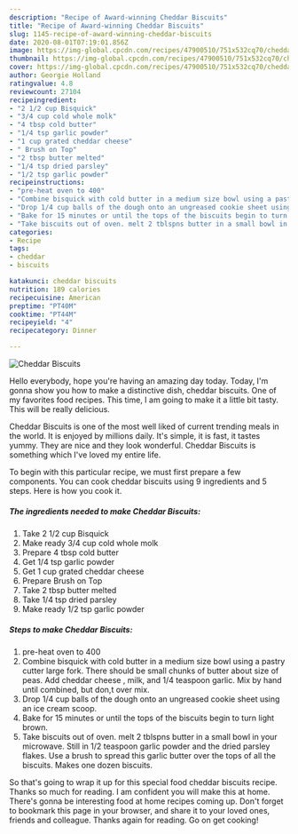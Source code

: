 ```yaml
---
description: "Recipe of Award-winning Cheddar Biscuits"
title: "Recipe of Award-winning Cheddar Biscuits"
slug: 1145-recipe-of-award-winning-cheddar-biscuits
date: 2020-08-01T07:19:01.856Z
image: https://img-global.cpcdn.com/recipes/47900510/751x532cq70/cheddar-biscuits-recipe-main-photo.jpg
thumbnail: https://img-global.cpcdn.com/recipes/47900510/751x532cq70/cheddar-biscuits-recipe-main-photo.jpg
cover: https://img-global.cpcdn.com/recipes/47900510/751x532cq70/cheddar-biscuits-recipe-main-photo.jpg
author: Georgie Holland
ratingvalue: 4.8
reviewcount: 27104
recipeingredient:
- "2 1/2 cup Bisquick"
- "3/4 cup cold whole molk"
- "4 tbsp cold butter"
- "1/4 tsp garlic powder"
- "1 cup grated cheddar cheese"
- " Brush on Top"
- "2 tbsp butter melted"
- "1/4 tsp dried parsley"
- "1/2 tsp garlic powder"
recipeinstructions:
- "pre-heat oven to 400"
- "Combine bisquick with cold butter in a medium size bowl using a pastry cutter  large fork.  There should be small chunks of butter about size of peas. Add cheddar cheese , milk, and 1/4 teaspoon garlic. Mix by hand until combined, but don,t over mix."
- "Drop 1/4 cup balls of the dough onto an ungreased cookie sheet using an ice cream scoop."
- "Bake for 15 minutes or until the tops of the biscuits begin to turn light brown."
- "Take biscuits out of oven. melt 2 tblspns butter in a small bowl in your microwave. Still in 1/2 teaspoon garlic powder and the dried parsley flakes. Use a brush to spread this garlic butter over the tops of all the biscuits. Makes one dozen biscuits."
categories:
- Recipe
tags:
- cheddar
- biscuits

katakunci: cheddar biscuits 
nutrition: 189 calories
recipecuisine: American
preptime: "PT40M"
cooktime: "PT44M"
recipeyield: "4"
recipecategory: Dinner

---
```



![Cheddar Biscuits](https://img-global.cpcdn.com/recipes/47900510/751x532cq70/cheddar-biscuits-recipe-main-photo.jpg)

Hello everybody, hope you're having an amazing day today. Today, I'm gonna show you how to make a distinctive dish, cheddar biscuits. One of my favorites food recipes. This time, I am going to make it a little bit tasty. This will be really delicious.

Cheddar Biscuits is one of the most well liked of current trending meals in the world. It is enjoyed by millions daily. It's simple, it is fast, it tastes yummy. They are nice and they look wonderful. Cheddar Biscuits is something which I've loved my entire life.




To begin with this particular recipe, we must first prepare a few components. You can cook cheddar biscuits using 9 ingredients and 5 steps. Here is how you cook it.

<!--inarticleads1-->

##### The ingredients needed to make Cheddar Biscuits:

1. Take 2 1/2 cup Bisquick
1. Make ready 3/4 cup cold whole molk
1. Prepare 4 tbsp cold butter
1. Get 1/4 tsp garlic powder
1. Get 1 cup grated cheddar cheese
1. Prepare  Brush on Top
1. Take 2 tbsp butter melted
1. Take 1/4 tsp dried parsley
1. Make ready 1/2 tsp garlic powder




<!--inarticleads2-->

##### Steps to make Cheddar Biscuits:

1. pre-heat oven to 400
1. Combine bisquick with cold butter in a medium size bowl using a pastry cutter  large fork.  There should be small chunks of butter about size of peas. Add cheddar cheese , milk, and 1/4 teaspoon garlic. Mix by hand until combined, but don,t over mix.
1. Drop 1/4 cup balls of the dough onto an ungreased cookie sheet using an ice cream scoop.
1. Bake for 15 minutes or until the tops of the biscuits begin to turn light brown.
1. Take biscuits out of oven. melt 2 tblspns butter in a small bowl in your microwave. Still in 1/2 teaspoon garlic powder and the dried parsley flakes. Use a brush to spread this garlic butter over the tops of all the biscuits. Makes one dozen biscuits.




So that's going to wrap it up for this special food cheddar biscuits recipe. Thanks so much for reading. I am confident you will make this at home. There's gonna be interesting food at home recipes coming up. Don't forget to bookmark this page in your browser, and share it to your loved ones, friends and colleague. Thanks again for reading. Go on get cooking!
